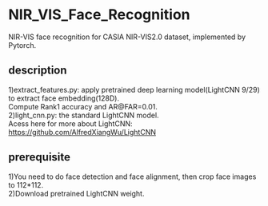 # NIR_VIS_Face_Recognition
NIR-VIS face recognition for CASIA NIR-VIS2.0 dataset, implemented by Pytorch.     

## description
1)extract_features.py: apply pretrained deep learning model(LightCNN 9/29) to extract face embedding(128D).            
Compute Rank1 accuracy and AR@FAR=0.01.      
2)light_cnn.py: the standard LightCNN model.     
Acess here for more about LightCNN: https://github.com/AlfredXiangWu/LightCNN    

## prerequisite
1)You need to do face detection and face alignment, then crop face images to 112*112.    
2)Download pretrained LightCNN weight.   

